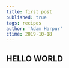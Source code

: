 ```yaml
---
title: first post
published: true
tags: recipes
author: 'Adam Harpur'
ctime: 2019-10-18
---
```


## HELLO WORLD
